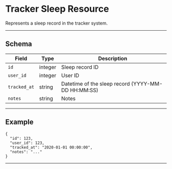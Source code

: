 # Tracker Sleep Resource

Represents a sleep record in the tracker system.


---

## Schema
| Field         | Type    | Description                                 |
|--------------|---------|---------------------------------------------|
| `id`         | integer | Sleep record ID                             |
| `user_id`    | integer | User ID                                     |
| `tracked_at` | string  | Datetime of the sleep record (YYYY-MM-DD HH:MM:SS) |
| `notes`      | string  | Notes                                       |

---

## Example
```
{
  "id": 123,
  "user_id": 123,
  "tracked_at": "2020-01-01 00:00:00",
  "notes": "..."
}
```

---
